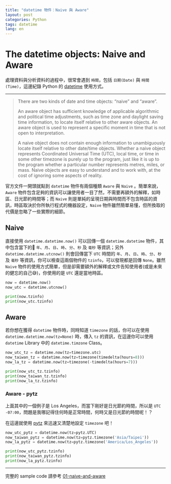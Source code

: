 ```yaml
---
title: "datetime 物件：Naive 與 Aware"
layout: post
categories: Python
tags: datetime
lang: en
---
```


The datetime objects: Naive and Aware
===

處理資料與分析資料的過程中，很常會遇到 `時間`，包括 `日期(Date)` 與 `時間(Time)`，這邊紀錄 Python 的 [datetime](https://docs.python.org/3.6/library/datetime.html) 使用方式。

---
> There are two kinds of date and time objects: “naive” and “aware”.
>
> An aware object has sufficient knowledge of applicable algorithmic and political time adjustments, such as time zone and daylight saving time information, to locate itself relative to other aware objects. An aware object is used to represent a specific moment in time that is not open to interpretation.
>
> A naive object does not contain enough information to unambiguously locate itself relative to other date/time objects. Whether a naive object represents Coordinated Universal Time (UTC), local time, or time in some other timezone is purely up to the program, just like it is up to the program whether a particular number represents metres, miles, or mass. Naive objects are easy to understand and to work with, at the cost of ignoring some aspects of reality.

官方文件一開頭就點到 `datetime` 物件有兩個種類 `Aware` 與 `Naive` 。簡單來說，`Aware` 物件包含足夠的資訊可以讓使用者一目了然，不需要再額外的解釋，如時區、日光節約時間等；而 `Naive` 則是單純的呈現日期與時間而不包含時區的資訊，時區取決於你所執行程式的機器設定，`Naive` 物件雖然簡單易懂，但所換取的代價是忽略了一些實際的細節。

## Naive
直接使用 `datetime.datetime.now()` 可以回傳一個 `datetime.datetime` 物件，其中包含當下的 `年`、`月`、`日`、`時`、`分`、`秒` 及 `毫秒` 等資訊；另外 `datetime.datetime.utcnow()` 則會回傳當下 `UTC` 時間的 `年`、`月`、`日`、`時`、`分`、`秒` 及 `毫秒` 等資訊，你可以檢查這兩個物件的 `tzinfo`，可以發現都是回傳 `None`。雖然 `Naive` 物件的使用方式簡單，但是卻需要額外的解釋或文件告知使用者(或是未來的健忘的自己:sweat_smile:)，你使用的是 `UTC` 還是當地時區。

```python
now = datetime.now()
now_utc = datetime.utcnow()

print(now.tzinfo)
print(now_utc.tzinfo)
```

## Aware
若你想在獲得 `datetime` 物件時，同時知道 `timezone` 的話，你可以在使用 `datetime.datetime.now(tz=None)` 時，傳入 `tz` 的資訊，在這邊你可以使用 `datetime` Library 中的 `datetime.timzone` Class。

```python
now_utc_tz = datetime.now(tz=timezone.utc)
now_taiwan_tz = datetime.now(tz=timezone(timedelta(hours=8)))
now_la_tz = datetime.now(tz=timezone(-timedelta(hours=7)))

print(now_utc_tz.tzinfo)
print(now_taiwan_tz.tzinfo)
print(now_la_tz.tzinfo)
```

### Aware - pytz
上面其中的一個例子是 Los Angeles，而當下剛好是日光節約時間，所以是 `UTC -07:00`，問題是我哪記得住何時是正常時間，何時又是日光節約時間呢！？

在這邊就使用 [pytz](https://pythonhosted.org/pytz/) 來迅速又清楚地設定 `timezone` 吧！

```python
now_utc_pytz = datetime.now(tz=pytz.UTC)
now_taiwan_pytz = datetime.now(tz=pytz.timezone('Asia/Taipei'))
now_la_pytz = datetime.now(tz=pytz.timezone('America/Los_Angeles'))

print(now_utc_pytz.tzinfo)
print(now_taiwan_pytz.tzinfo)
print(now_la_pytz.tzinfo)
```

---
完整的 sample code 請參考 [01-naive-and-aware](https://github.com/orcahmlee/lab-technical-note/blob/master/Python/datetime/01-naive-and-aware.ipynb)